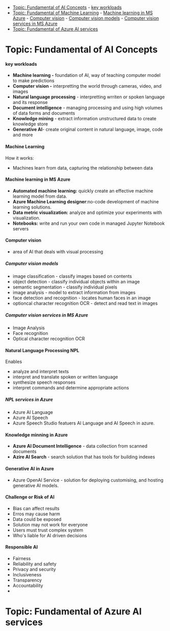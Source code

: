 - [Topic: Fundamental of AI Concepts](#topic-fundamental-of-ai-concepts)
      - [key workloads](#key-workloads)
- [Topic: Fundamental of Machine Learning](#topic-fundamental-of-machine-learning)
      - [Machine learning in MS Azure](#machine-learning-in-ms-azure)
      - [Computer vision](#computer-vision)
        - [Computer vision models](#computer-vision-models)
        - [Computer vision services in MS Azure](#computer-vision-services-in-ms-azure)
- [Topic: Fundamental of Azure AI services](#topic-fundamental-of-azure-ai-services)




# Topic: Fundamental of AI Concepts

#### key workloads

- **Machine learning -** foundation of AI, way of teaching computer model to make predictions
- **Computer vision -** interpretting the world through cameras, video, and images
- **Natural language processing** - interpretting wrriten or spoken language and its response
- **Document intelligence** - managing processing and using high volumes of data forms and documents
- **Knowledge mining** - extract information unstructured data to create knowledge store
- **Generative AI**- create original content in natural language, image, code and more

#### Machine Learning

How it works:
- Machines learn from data, capturing the relationship between data

#### Machine learning in MS Azure
- **Automated machine learning:** quickly create an effective machine learning model from data.
- **Azure Machine Learning designer**:no-code development of machine learning solutions.
- **Data metric visualization:** analyze and optimize your experiments with visualization.
- **Notebooks:** write and run your own code in managed Jupyter Notebook servers 

#### Computer vision
- area of AI that deals with visual processing

##### Computer vision models
- image classification - classify images based on contents
- object detection - classify individual objects within an image
- semantic segmentation - classify individual pixels
- image analysis - model to extract information from images
- face detection and recognition - locates human faces in an image
- optioncal character recognition OCR - detect and read text in images

##### Computer vision services in MS Azure
- Image Analysis
- Face recognition
- Optical character recognition OCR

#### Natural Language Processing NPL
Enables
- analyze and interpret texts
- interpret and translate spoken or written language
- synthesize speech responses
- interpret commands and determine appropriate actions
  
##### NPL services in Azure
- Azure AI Language
- Azure AI Speech
- Azure Speech Studio featuers AI Language and AI Speech in azure.
  
#### Knowledge minning in Azure
- **Azure AI Document Intelligence** - data collection from scanned documents
- **Azire AI Search** - search solution that has tools for building indexes
  
#### Generative AI in Azure
- Azure OpenAI Service - solution for deploying customising, and hosting generative AI models.

#### Challenge or Risk of AI
- Bias can affect results
- Erros may cause harm
- Data could be exposed
- Solution may not work for everyone
- Users must trust complex system
- Who's liable for AI driven decisions

#### Responsible AI
- Fairness
- Reliability and safety
- Privacy and security
- Inclusiveness
- Transparency
- Accountability
- 
# Topic: Fundamental of Azure AI services